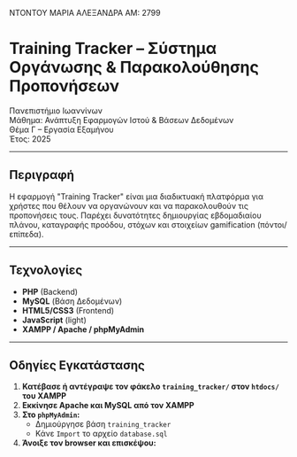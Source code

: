ΝΤΟΝΤΟΥ ΜΑΡΙΑ ΑΛΕΞΑΝΔΡΑ
ΑΜ: 2799


# Training Tracker – Σύστημα Οργάνωσης & Παρακολούθησης Προπονήσεων

Πανεπιστήμιο Ιωαννίνων  
Μάθημα: Ανάπτυξη Εφαρμογών Ιστού & Βάσεων Δεδομένων  
Θέμα Γ – Εργασία Εξαμήνου  
Έτος: 2025

---

## Περιγραφή

Η εφαρμογή "Training Tracker" είναι μια διαδικτυακή πλατφόρμα για χρήστες που θέλουν να οργανώνουν και να παρακολουθούν τις προπονήσεις τους. Παρέχει δυνατότητες δημιουργίας εβδομαδιαίου πλάνου, καταγραφής προόδου, στόχων και στοιχείων gamification (πόντοι/επίπεδα).

---

## Τεχνολογίες

- **PHP** (Backend)
- **MySQL** (Βάση Δεδομένων)
- **HTML5/CSS3** (Frontend)
- **JavaScript** (light)
- **XAMPP / Apache / phpMyAdmin**

---

## Οδηγίες Εγκατάστασης

1. **Κατέβασε ή αντέγραψε τον φάκελο `training_tracker/` στον `htdocs/` του XAMPP**
2. **Εκκίνησε Apache και MySQL από τον XAMPP**
3. **Στο `phpMyAdmin`:**
   - Δημιούργησε βάση `training_tracker`
   - Κάνε `Import` το αρχείο `database.sql`
4. **Άνοιξε τον browser και επισκέψου:**
